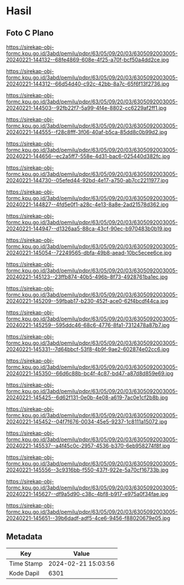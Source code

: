 # Hasil

## Foto C Plano

https://sirekap-obj-formc.kpu.go.id/3abd/pemilu/pdpr/63/05/09/20/03/6305092003005-20240221-144132--68fe4869-608e-4f25-a70f-bcf50a4dd2ce.jpg

https://sirekap-obj-formc.kpu.go.id/3abd/pemilu/pdpr/63/05/09/20/03/6305092003005-20240221-144312--66d54d40-c92c-42bb-8a7c-65f6f13f2736.jpg

https://sirekap-obj-formc.kpu.go.id/3abd/pemilu/pdpr/63/05/09/20/03/6305092003005-20240221-144503--92fb22f7-5a99-4f4e-8802-cc6229af2ff1.jpg

https://sirekap-obj-formc.kpu.go.id/3abd/pemilu/pdpr/63/05/09/20/03/6305092003005-20240221-144555--f28c8fff-3f06-40af-b5ca-85dd8c0b99d2.jpg

https://sirekap-obj-formc.kpu.go.id/3abd/pemilu/pdpr/63/05/09/20/03/6305092003005-20240221-144656--ec2a5ff7-558e-4d31-bac6-025440d382fc.jpg

https://sirekap-obj-formc.kpu.go.id/3abd/pemilu/pdpr/63/05/09/20/03/6305092003005-20240221-144730--05efed44-92bd-4e17-a750-ab7cc2211977.jpg

https://sirekap-obj-formc.kpu.go.id/3abd/pemilu/pdpr/63/05/09/20/03/6305092003005-20240221-144827--4fd5e0f1-a28c-4e13-8a8e-2ad21578d362.jpg

https://sirekap-obj-formc.kpu.go.id/3abd/pemilu/pdpr/63/05/09/20/03/6305092003005-20240221-144947--d1326aa5-88ca-43cf-90ec-b970483b0b19.jpg

https://sirekap-obj-formc.kpu.go.id/3abd/pemilu/pdpr/63/05/09/20/03/6305092003005-20240221-145054--72249565-dbfa-49b8-aead-10bc5ecee6ce.jpg

https://sirekap-obj-formc.kpu.go.id/3abd/pemilu/pdpr/63/05/09/20/03/6305092003005-20240221-145123--23ffb874-40b5-496b-8f73-4928761ba1ec.jpg

https://sirekap-obj-formc.kpu.go.id/3abd/pemilu/pdpr/63/05/09/20/03/6305092003005-20240221-145209--59fbab17-b230-452f-ace0-62f4bcdf44ca.jpg

https://sirekap-obj-formc.kpu.go.id/3abd/pemilu/pdpr/63/05/09/20/03/6305092003005-20240221-145259--595ddc46-68c6-4776-8fa1-7312478a87b7.jpg

https://sirekap-obj-formc.kpu.go.id/3abd/pemilu/pdpr/63/05/09/20/03/6305092003005-20240221-145331--7d64bbcf-53f8-4b9f-9ae2-602874e02cc6.jpg

https://sirekap-obj-formc.kpu.go.id/3abd/pemilu/pdpr/63/05/09/20/03/6305092003005-20240221-145350--66d6c88b-bc4f-4c87-bd47-a87d8d859e69.jpg

https://sirekap-obj-formc.kpu.go.id/3abd/pemilu/pdpr/63/05/09/20/03/6305092003005-20240221-145425--6d62f131-0e0b-4e08-a619-7ac0e1cf2b8b.jpg

https://sirekap-obj-formc.kpu.go.id/3abd/pemilu/pdpr/63/05/09/20/03/6305092003005-20240221-145452--04f7f676-0034-45e5-9237-1c8111a15072.jpg

https://sirekap-obj-formc.kpu.go.id/3abd/pemilu/pdpr/63/05/09/20/03/6305092003005-20240221-145537--a4f45c0c-2957-4536-b370-6eb958274f8f.jpg

https://sirekap-obj-formc.kpu.go.id/3abd/pemilu/pdpr/63/05/09/20/03/6305092003005-20240221-145556--3c9316bb-f550-437f-922e-5a70cf16733b.jpg

https://sirekap-obj-formc.kpu.go.id/3abd/pemilu/pdpr/63/05/09/20/03/6305092003005-20240221-145627--df9a5d90-c38c-4bf8-b917-e975a0f34fae.jpg

https://sirekap-obj-formc.kpu.go.id/3abd/pemilu/pdpr/63/05/09/20/03/6305092003005-20240221-145651--39b6dadf-adf5-4ce6-9456-f88020679e05.jpg


## Metadata

| Key        | Value               |
| ---------- | ------------------- |
| Time Stamp | 2024-02-21 15:03:56 |
| Kode Dapil | 6301                |



